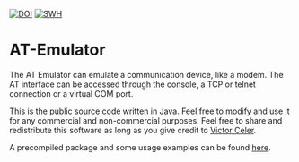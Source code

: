 [![DOI](https://zenodo.org/badge/DOI/10.5281/zenodo.14497827.svg)](https://doi.org/10.5281/zenodo.14497827) 
[![SWH](https://archive.softwareheritage.org/badge/swh:1:dir:5c71cdfd2943f2f871f92241a3b4ab9b0a1197dc/)](https://archive.softwareheritage.org/swh:1:dir:5c71cdfd2943f2f871f92241a3b4ab9b0a1197dc;origin=https://github.com/celersms/AT-Emulator)

# AT-Emulator

The AT Emulator can emulate a communication device, like a modem. The AT interface can be accessed through the console, a TCP or telnet connection or a virtual COM port.

This is the public source code written in Java. Feel free to modify and use it for any commercial and non-commercial purposes. Feel free to share and redistribute this software as long as you give credit to [Victor Celer](https://www.celersms.com/org/vceler.htm).

A precompiled package and some usage examples can be found [here](https://www.celersms.com/at-emulator.htm).

